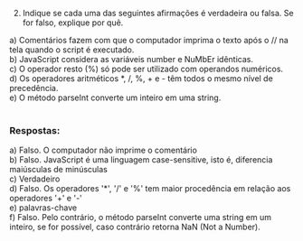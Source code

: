 2. Indique se cada uma das seguintes afirmações é verdadeira ou falsa. Se for falso, explique por quê. <br>

a) Comentários fazem com que o computador imprima o texto após o // na tela quando o script é executado. <br>
b) JavaScript considera as variáveis number e NuMbEr idênticas. <br>
c) O operador resto (%) só pode ser utilizado com operandos numéricos. <br>
d) Os operadores aritméticos *, /, %, + e - têm todos o mesmo nível de precedência. <br>
e) O método parseInt converte um inteiro em uma string. <br>
<br>
### Respostas:

a) Falso. O computador não imprime o comentário <br>
b) Falso. JavaScript é uma linguagem case-sensitive, isto é, diferencia maiúsculas de minúsculas <br>
c) Verdadeiro <br>
d) Falso. Os operadores '*', '/' e '%' tem maior procedência em relação aos operadores '+' e '-' <br>
e) palavras-chave <br>
f) Falso. Pelo contrário, o método parseInt converte uma string em um inteiro, se for possível, caso contrário retorna NaN (Not a Number).

